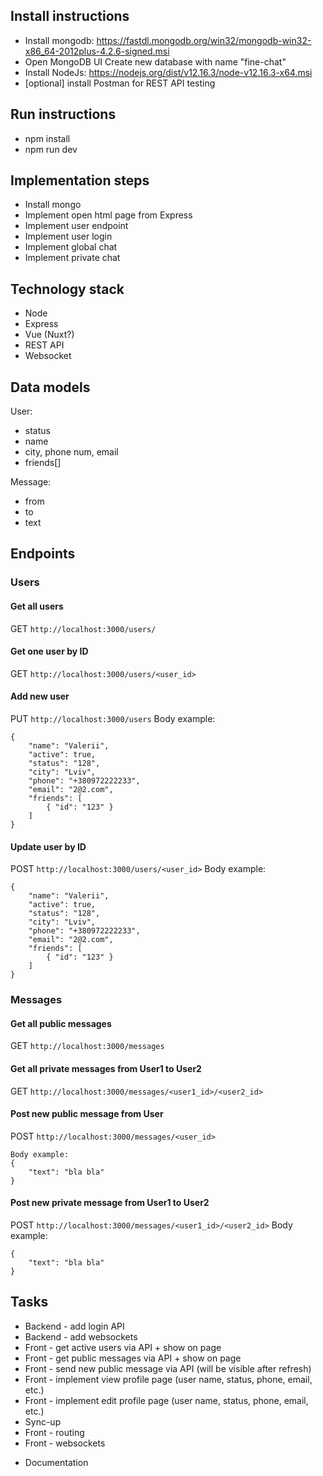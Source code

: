 ## Install instructions

- Install mongodb:
    https://fastdl.mongodb.org/win32/mongodb-win32-x86_64-2012plus-4.2.6-signed.msi
- Open MongoDB UI
    Create new database with name "fine-chat"
- Install NodeJs:
    https://nodejs.org/dist/v12.16.3/node-v12.16.3-x64.msi
- [optional] install Postman for REST API testing

## Run instructions

- npm install
- npm run dev


## Implementation steps

- Install mongo
- Implement open html page from Express
- Implement user endpoint
- Implement user login
- Implement global chat
- Implement private chat


## Technology stack

- Node
- Express
- Vue (Nuxt?)
- REST API
- Websocket


## Data models

User:
- status
- name
- city, phone num, email
- friends[] 

Message:
- from
- to
- text


## Endpoints

### Users

#### Get all users
GET `http://localhost:3000/users/`

#### Get one user by ID
GET `http://localhost:3000/users/<user_id>`

#### Add new user
PUT `http://localhost:3000/users`
Body example:
```
{
    "name": "Valerii",
    "active": true,
    "status": "128",
    "city": "Lviv",
    "phone": "+380972222233",
    "email": "2@2.com",
    "friends": [
        { "id": "123" }
    ]
}
```

#### Update user by ID
POST `http://localhost:3000/users/<user_id>`
Body example:
```
{
    "name": "Valerii",
    "active": true,
    "status": "128",
    "city": "Lviv",
    "phone": "+380972222233",
    "email": "2@2.com",
    "friends": [
        { "id": "123" }
    ]
}
```

### Messages

#### Get all public messages
GET `http://localhost:3000/messages`

#### Get all private messages from User1 to User2
GET `http://localhost:3000/messages/<user1_id>/<user2_id>`

#### Post new public message from User
POST `http://localhost:3000/messages/<user_id>`
```
Body example:
{
    "text": "bla bla"
}
```

#### Post new private message from User1 to User2
POST `http://localhost:3000/messages/<user1_id>/<user2_id>`
Body example:
```
{
    "text": "bla bla"
}
```


## Tasks

+  Backend - add login API
+  Backend - add websockets
+ Front - get active users via API + show on page
+  Front - get public messages via API + show on page
+  Front - send new public message via API (will be visible after refresh)
+  Front - implement view profile page (user name, status, phone, email, etc.)
+  Front - implement edit profile page (user name, status, phone, email, etc.)
+  Sync-up
+  Front - routing
+  Front - websockets
-  Documentation
